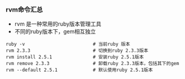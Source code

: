 ### rvm命令汇总
* rvm 是一种常用的ruby版本管理工具
* 不同的ruby版本下，gem相互独立

```
ruby -v                         # 当前ruby 版本
rvm 2.3.3                       # 切换到ruby 2.3.3版本
rvm install 2.5.1               # 安装ruby 2.5.1版本
rvm remove 2.3.3                # 卸载ruby 2.3.3版本，包括其下的gem
rvm --default 2.5.1             # 默认使用ruby 2.5.1版本
```